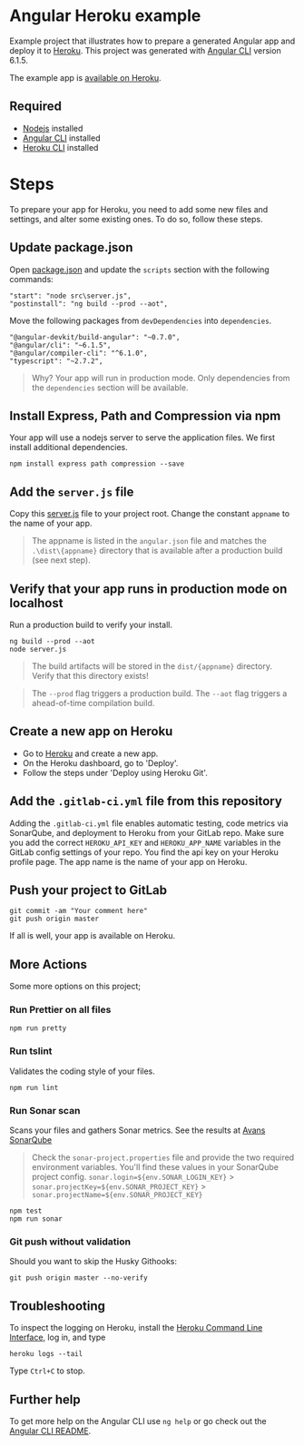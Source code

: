 # Angular Heroku example

Example project that illustrates how to prepare a generated Angular app and deploy it to [Heroku](http://www.heroku.com).
This project was generated with [Angular CLI](https://github.com/angular/angular-cli) version 6.1.5.

The example app is [available on Heroku](https://angular-gitlab-heroku.herokuapp.com/).

## Required

- [Nodejs](https://nodejs.org) installed
- [Angular CLI](https://github.com/angular/angular-cli) installed
- [Heroku CLI](https://devcenter.heroku.com/articles/heroku-cli) installed

# Steps

To prepare your app for Heroku, you need to add some new files and settings, and alter some existing ones. To do so, follow these steps.

## Update package.json

Open [package.json](./package.json) and update the `scripts` section with the following commands:

```
"start": "node src\server.js",
"postinstall": "ng build --prod --aot",
```

Move the following packages from `devDependencies` into `dependencies`.

```
"@angular-devkit/build-angular": "~0.7.0",
"@angular/cli": "~6.1.5",
"@angular/compiler-cli": "^6.1.0",
"typescript": "~2.7.2",
```

> Why? Your app will run in production mode. Only dependencies from the `dependencies` section will be available.

## Install Express, Path and Compression via npm

Your app will use a nodejs server to serve the application files. We first install additional dependencies.

```
npm install express path compression --save
```

## Add the `server.js` file

Copy this [server.js](./src/server.js) file to your project root.
Change the constant `appname` to the name of your app.

> The appname is listed in the `angular.json` file and matches the `.\dist\{appname}` directory that is available after a production build (see next step).

## Verify that your app runs in production mode on localhost

Run a production build to verify your install.

```
ng build --prod --aot
node server.js
```

> The build artifacts will be stored in the `dist/{appname}` directory.
> Verify that this directory exists!

> The `--prod` flag triggers a production build. The `--aot` flag triggers a ahead-of-time compilation build.

## Create a new app on Heroku

- Go to [Heroku](http://www.heroku.com) and create a new app.
- On the Heroku dashboard, go to 'Deploy'.
- Follow the steps under 'Deploy using Heroku Git'.

## Add the `.gitlab-ci.yml` file from this repository

Adding the `.gitlab-ci.yml` file enables automatic testing, code metrics via SonarQube, and deployment to Heroku from your GitLab repo. Make sure you add the correct `HEROKU_API_KEY` and `HEROKU_APP_NAME` variables in the GitLab config settings of your repo. You find the api key on your Heroku profile page. The app name is the name of your app on Heroku.

## Push your project to GitLab

```
git commit -am "Your comment here"
git push origin master
```

If all is well, your app is available on Heroku.

## More Actions

Some more options on this project;

### Run Prettier on all files

```
npm run pretty
```

### Run tslint

Validates the coding style of your files.

```
npm run lint
```

### Run Sonar scan

Scans your files and gathers Sonar metrics. See the results at [Avans SonarQube](https://sonarqube.avans-informatica-breda.nl)

> Check the `sonar-project.properties` file and provide the two required environment variables. You'll find these values in your SonarQube project config.
> `sonar.login=${env.SONAR_LOGIN_KEY}` > `sonar.projectKey=${env.SONAR_PROJECT_KEY}` > `sonar.projectName=${env.SONAR_PROJECT_KEY}`

```
npm test
npm run sonar
```

### Git push without validation

Should you want to skip the Husky Githooks:

```
git push origin master --no-verify
```

## Troubleshooting

To inspect the logging on Heroku, install the [Heroku Command Line Interface](https://devcenter.heroku.com/articles/heroku-cli), log in, and type

```
heroku logs --tail
```

Type `Ctrl+C` to stop.

## Further help

To get more help on the Angular CLI use `ng help` or go check out the [Angular CLI README](https://github.com/angular/angular-cli/blob/master/README.md).

